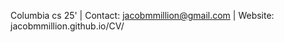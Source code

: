 Columbia cs 25'
|
Contact: jacobmmillion@gmail.com
|
Website: jacobmmillion.github.io/CV/


<!---
JacobMMillion/JacobMMillion is a ✨ special ✨ repository because its `README.md` (this file) appears on your GitHub profile.
You can click the Preview link to take a look at your changes.
--->
